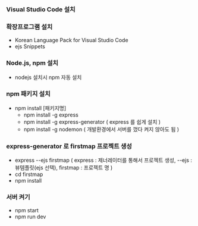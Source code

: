 ### Visual Studio Code 설치

### 확장프로그램 설치
- Korean Language Pack for Visual Studio Code
- ejs Snippets

### Node.js, npm 설치
- nodejs 설치시 npm 자동 설치

### npm 패키지 설치
- npm install [패키지명]
    - npm install -g express
    - npm install -g express-generator ( express 를 쉽게 설치 )
    - npm install -g nodemon ( 개발환경에서 서버를 껐다 켜지 않아도 됨 )

### express-generator 로 firstmap 프로젝트 생성
- express --ejs firstmap ( express : 제너레이터를 통해서 프로젝트 생성, --ejs : 뷰템플릿(ejs 선택), firstmap : 프로젝트 명 )
- cd firstmap
- npm install

### 서버 켜기 
- npm start
- npm run dev
